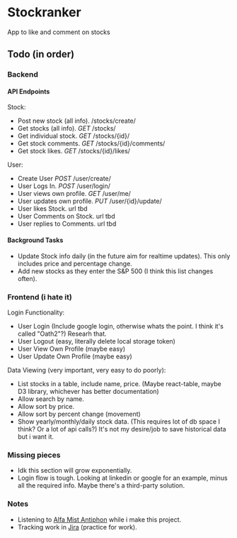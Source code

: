 # Stockranker
App to like and comment on stocks

## Todo (in order)

### Backend
#### API Endpoints
Stock:
- Post new stock (all info). /stocks/create/
- Get stocks (all info). *GET* /stocks/
- Get individual stock. *GET* /stocks/{id}/
- Get stock comments. *GET* /stocks/{id}/comments/
- Get stock likes. *GET* /stocks/{id}/likes/

User:
- Create User *POST* /user/create/
- User Logs In. *POST* /user/login/
- User views own profile. *GET* /user/me/
- User updates own profile. *PUT* /user/{id}/update/
- User likes Stock. url tbd
- User Comments on Stock. url tbd
- User replies to Comments. url tbd

#### Background Tasks

- Update Stock info daily (in the future aim for realtime updates). This only includes price and percentage change.
- Add new stocks as they enter the S&P 500 (I think this list changes often).

### Frontend (i hate it)
Login Functionality:
- User Login (Include google login, otherwise whats the point. I think it's called "Oath2"?) Researh that.
- User Logout (easy, literally delete local storage token)
- User View Own Profile (maybe easy)
- User Update Own Profile (maybe easy)

Data Viewing (very important, very easy to do poorly):  
- List stocks in a table, include name, price.  (Maybe react-table, maybe D3 library, whichever has better documentation)
- Allow search by name.
- Allow sort by price.
- Allow sort by percent change (movement)
- Show yearly/monthly/daily stock data. (This requires lot of db space I think? Or a lot of api calls?) It's not my desire/job to save historical data but i want it.

### Missing pieces
-  Idk this section will grow exponentially.
-  Login flow is tough. Looking at linkedin or google for an example, minus all the required info. Maybe there's a third-party solution.

### Notes
- Listening to [Alfa Mist Antiphon](https://www.youtube.com/watch?v=BVO_R8uvMhE) while i make this project.
- Tracking work in [Jira](https://stockranker.atlassian.net/jira/software/projects/STOC/boards/1) (practice for work).
